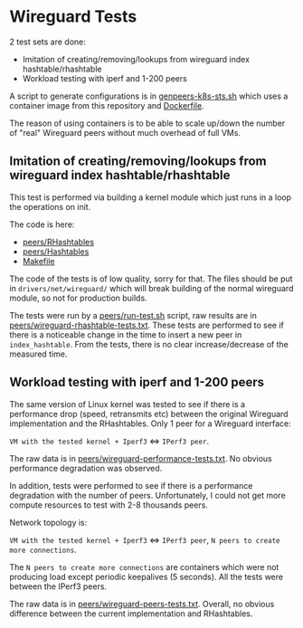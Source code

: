 # Wireguard Tests

2 test sets are done:
- Imitation of creating/removing/lookups from wireguard index hashtable/rhashtable
- Workload testing with iperf and 1-200 peers

A script to generate configurations is in [genpeers-k8s-sts.sh](genpeers-k8s-sts.sh)
which uses a container image from this repository and [Dockerfile](Dockerfile).

The reason of using containers is to be able to scale up/down the number of "real" Wireguard peers without
much overhead of full VMs.

## Imitation of creating/removing/lookups from wireguard index hashtable/rhashtable

This test is performed via building a kernel module which just runs in a loop the operations on init.

The code is here:
- [peers/RHashtables](peers/test-rhashtable.c)
- [peers/Hashtables](peers/test-hashtable.c)
- [Makefile](peers/Makefile)

The code of the tests is of low quality, sorry for that.
The files should be put in `drivers/net/wireguard/` which will break building of the normal wireguard module,
so not for production builds.

The tests were run by a [peers/run-test.sh](peers/run-test.sh) script, raw results are in [peers/wireguard-rhashtable-tests.txt](peers/wireguard-rhashtable-tests.txt).
These tests are performed to see if there is a noticeable change in the time to insert a new peer in `index_hashtable`.
From the tests, there is no clear increase/decrease of the measured time.

## Workload testing with iperf and 1-200 peers

The same version of Linux kernel was tested to see if there is a performance drop (speed, retransmits etc) between
the original Wireguard implementation and the RHashtables. Only 1 peer for a Wireguard interface:

`VM with the tested kernel + Iperf3` <=> `IPerf3 peer`.

The raw data is in [peers/wireguard-performance-tests.txt](peers/wireguard-performance-tests.txt). No obvious performance degradation was observed.

In addition, tests were performed to see if there is a performance degradation with the number of peers. Unfortunately, I could not get more compute resources to test with 2-8 thousands peers.

Network topology is:

`VM with the tested kernel + Iperf3` <=> `IPerf3 peer`, `N peers to create more connections`.

The `N peers to create more connections` are containers which were not producing load except periodic keepalives (5 seconds). All the tests were between the IPerf3 peers.

The raw data is in [peers/wireguard-peers-tests.txt](peers/wireguard-peers-tests.txt).
Overall, no obvious difference between the current implementation and RHashtables.
